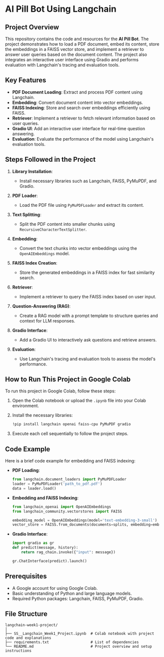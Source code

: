 # AI Pill Bot Using Langchain 

## Project Overview

This repository contains the code and resources for the **AI Pill Bot**. The project demonstrates how to load a PDF document, embed its content, store the embeddings in a FAISS vector store, and implement a retriever to answer user queries based on the document content. The project also integrates an interactive user interface using Gradio and performs evaluation with Langchain's tracing and evaluation tools.

## Key Features

- **PDF Document Loading**: Extract and process PDF content using Langchain.
- **Embedding**: Convert document content into vector embeddings.
- **FAISS Indexing**: Store and search over embeddings efficiently using FAISS.
- **Retriever**: Implement a retriever to fetch relevant information based on user queries.
- **Gradio UI**: Add an interactive user interface for real-time question answering.
- **Evaluation**: Evaluate the performance of the model using Langchain's evaluation tools.

## Steps Followed in the Project

1. **Library Installation**:
    - Install necessary libraries such as Langchain, FAISS, PyMuPDF, and Gradio.

2. **PDF Loader**:
    - Load the PDF file using `PyMuPDFLoader` and extract its content.

3. **Text Splitting**:
    - Split the PDF content into smaller chunks using `RecursiveCharacterTextSplitter`.

4. **Embedding**:
    - Convert the text chunks into vector embeddings using the `OpenAIEmbeddings` model.

5. **FAISS Index Creation**:
    - Store the generated embeddings in a FAISS index for fast similarity search.

6. **Retriever**:
    - Implement a retriever to query the FAISS index based on user input.

7. **Question-Answering (RAG)**:
    - Create a RAG model with a prompt template to structure queries and context for LLM responses.

8. **Gradio Interface**:
    - Add a Gradio UI to interactively ask questions and retrieve answers.

9. **Evaluation**:
    - Use Langchain's tracing and evaluation tools to assess the model's performance.

## How to Run This Project in Google Colab

To run this project in Google Colab, follow these steps:

1. Open the Colab notebook or upload the `.ipynb` file into your Colab environment.
   
2. Install the necessary libraries:
    ```bash
    !pip install langchain openai faiss-cpu PyMuPDF gradio
    ```

3. Execute each cell sequentially to follow the project steps.

## Code Example

Here is a brief code example for embedding and FAISS indexing:

- **PDF Loading**:
    ```python
    from langchain.document_loaders import PyMuPDFLoader
    loader = PyMuPDFLoader('path_to_pdf.pdf')
    data = loader.load()
    ```

- **Embedding and FAISS Indexing**:
    ```python
    from langchain_openai import OpenAIEmbeddings
    from langchain_community.vectorstores import FAISS
    
    embedding_model = OpenAIEmbeddings(model='text-embedding-3-small')
    vector_store = FAISS.from_documents(documents=splits, embedding=embedding_model)
    ```

- **Gradio Interface**:
    ```python
    import gradio as gr
    def predict(message, history):
        return rag_chain.invoke({"input": message})
    
    gr.ChatInterface(predict).launch()
    ```

## Prerequisites

- A Google account for using Google Colab.
- Basic understanding of Python and large language models.
- Required Python packages: Langchain, FAISS, PyMuPDF, Gradio.

## File Structure

```plaintext
langchain-week1-project/
│
├── SS__Langchain_Week1_Project.ipynb  # Colab notebook with project code and explanations
├── requirements.txt                   # List of dependencies
└── README.md                          # Project overview and setup instructions
